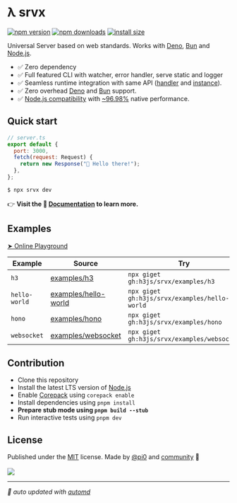 # λ srvx

<!-- automd:badges color=yellow packagephobia -->

[![npm version](https://img.shields.io/npm/v/srvx?color=yellow)](https://npmjs.com/package/srvx)
[![npm downloads](https://img.shields.io/npm/dm/srvx?color=yellow)](https://npm.chart.dev/srvx)
[![install size](https://badgen.net/packagephobia/install/srvx?color=yellow)](https://packagephobia.com/result?p=srvx)

<!-- /automd -->

Universal Server based on web standards. Works with [Deno](https://deno.com/), [Bun](https://bun.sh/) and [Node.js](https://nodejs.org/en).

- ✅ Zero dependency
- ✅ Full featured CLI with watcher, error handler, serve static and logger
- ✅ Seamless runtime integration with same API ([handler](https://srvx.h3.dev/guide/handler) and [instance](https://srvx.h3.dev/guide/server)).
- ✅ Zero overhead [Deno](https://deno.com/) and [Bun](https://bun.sh/) support.
- ✅ [Node.js compatibility](https://srvx.h3.dev/guide/node) with [~96.98%](https://github.com/h3js/srvx/tree/main/test/bench-node) native performance.

## Quick start

```js
// server.ts
export default {
  port: 3000,
  fetch(request: Request) {
    return new Response("👋 Hello there!");
  },
};
```

```bash
$ npx srvx dev
```

👉 **Visit the 📖 [Documentation](https://srvx.h3.dev/) to learn more.**

## Examples

[➤ Online Playground](https://stackblitz.com/fork/github/h3js/srvx/tree/main/examples/stackblitz?file=server.mjs)

<!-- automd:examples -->

| Example       | Source                                          | Try                                           |
| ------------- | ----------------------------------------------- | --------------------------------------------- |
| `h3`          | [examples/h3](./examples/h3/)                   | `npx giget gh:h3js/srvx/examples/h3`          |
| `hello-world` | [examples/hello-world](./examples/hello-world/) | `npx giget gh:h3js/srvx/examples/hello-world` |
| `hono`        | [examples/hono](./examples/hono/)               | `npx giget gh:h3js/srvx/examples/hono`        |
| `websocket`   | [examples/websocket](./examples/websocket/)     | `npx giget gh:h3js/srvx/examples/websocket`   |

<!-- /automd -->

## Contribution

- Clone this repository
- Install the latest LTS version of [Node.js](https://nodejs.org/en/)
- Enable [Corepack](https://github.com/nodejs/corepack) using `corepack enable`
- Install dependencies using `pnpm install`
- **Prepare stub mode using `pnpm build --stub`**
- Run interactive tests using `pnpm dev`

## License

<!-- automd:contributors author=pi0 license=MIT -->

Published under the [MIT](https://github.com/h3js/srvx/blob/main/LICENSE) license.
Made by [@pi0](https://github.com/pi0) and [community](https://github.com/h3js/srvx/graphs/contributors) 💛
<br><br>
<a href="https://github.com/h3js/srvx/graphs/contributors">
<img src="https://contrib.rocks/image?repo=h3js/srvx" />
</a>

<!-- /automd -->

<!-- automd:with-automd -->

---

_🤖 auto updated with [automd](https://automd.unjs.io)_

<!-- /automd -->
